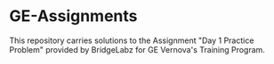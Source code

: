 # GE-Assignments

This repository carries solutions to the Assignment "Day 1 Practice Problem" provided by BridgeLabz for GE Vernova's Training Program.
